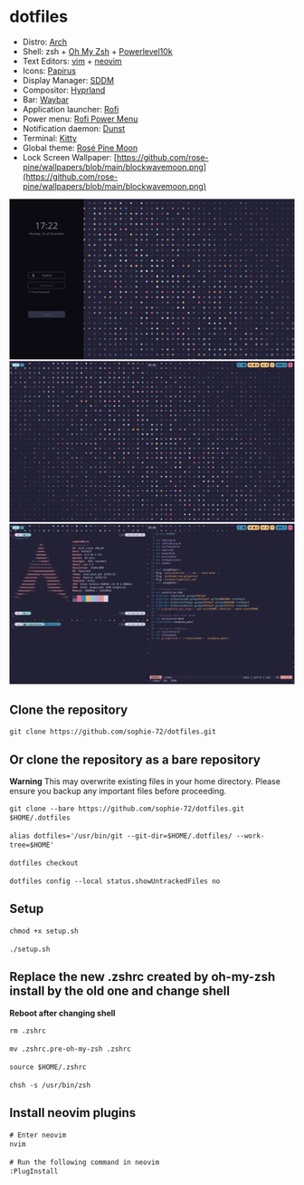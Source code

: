 # dotfiles
- Distro: [Arch](https://archlinux.org/)
- Shell: zsh + [Oh My Zsh](https://ohmyz.sh/) + [Powerlevel10k](https://github.com/romkatv/powerlevel10k)
- Text Editors: [vim](https://www.vim.org/) + [neovim](https://neovim.io/)
- Icons: [Papirus](https://github.com/PapirusDevelopmentTeam/papirus-icon-theme)
- Display Manager: [SDDM](https://github.com/sddm/sddm/)
- Compositor: [Hyprland](https://hyprland.org/)
- Bar: [Waybar](https://github.com/Alexays/Waybar)
- Application launcher: [Rofi](https://github.com/lbonn/rofi)
- Power menu: [Rofi Power Menu](https://github.com/jluttine/rofi-power-menu)
- Notification daemon: [Dunst](https://github.com/dunst-project/dunst)
- Terminal: [Kitty](https://github.com/kovidgoyal/kitty)
- Global theme: [Rosé Pine Moon](https://rosepinetheme.com/)
- Lock Screen Wallpaper: [https://github.com/rose-pine/wallpapers/blob/main/blockwavemoon.png](https://github.com/rose-pine/wallpapers/blob/main/blockwavemoon.png)

![](screenshots/Hyprland/SDDM.png)
![](screenshots/Hyprland/Desktop.png)
![](screenshots/Hyprland/Kitty.png)


## Clone the repository
```
git clone https://github.com/sophie-72/dotfiles.git
```

## Or clone the repository as a bare repository
**Warning**
This may overwrite existing files in your home directory. Please ensure you backup any important files before proceeding.

```
git clone --bare https://github.com/sophie-72/dotfiles.git $HOME/.dotfiles

alias dotfiles='/usr/bin/git --git-dir=$HOME/.dotfiles/ --work-tree=$HOME'

dotfiles checkout

dotfiles config --local status.showUntrackedFiles no
```

## Setup
```
chmod +x setup.sh

./setup.sh
```

## Replace the new .zshrc created by oh-my-zsh install by the old one and change shell
**Reboot after changing shell**
```
rm .zshrc

mv .zshrc.pre-oh-my-zsh .zshrc

source $HOME/.zshrc

chsh -s /usr/bin/zsh
```

## Install neovim plugins
```
# Enter neovim
nvim

# Run the following command in neovim
:PlugInstall
```
